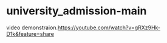# university_admission-main

video demonstraion.https://youtube.com/watch?v=gRXz9Hk-D1k&feature=share
